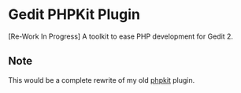 # Gedit PHPKit Plugin

[Re-Work In Progress] A toolkit to ease PHP development for Gedit 2.

## Note

This would be a complete rewrite of my old [phpkit](https://bitbucket.org/iromli/gedit-phpkit-old/overview) plugin.
